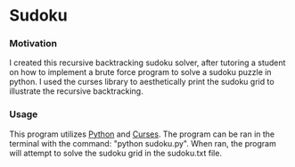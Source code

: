 # Sudoku

### Motivation
I created this recursive backtracking sudoku solver, after tutoring a student on how to implement a brute force program to solve a sudoku puzzle in python.
I used the curses library to aesthetically print the sudoku grid to illustrate the recursive backtracking.

### Usage
This program utilizes [Python](https://www.python.org/downloads/) and [Curses](https://docs.python.org/3/howto/curses.html).
The program can be ran in the terminal with the command: "python sudoku.py". When ran, the program will attempt to solve the sudoku grid in the sudoku.txt file.
